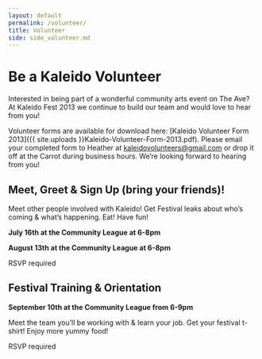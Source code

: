 ```yaml
---
layout: default
permalink: /volunteer/
title: Volunteer
side: side_volunteer.md
---
```


# Be a Kaleido Volunteer

Interested in being part of a wonderful community arts event on The Ave? At Kaleido Fest 2013 we continue to build our team and would love to hear from you!

Volunteer forms are available for download  here: [Kaleido Volunteer Form 2013]({{ site.uploads }}Kaleido-Volunteer-Form-2013.pdf). Please email your completed form to Heather at <kaleidovolunteers@gmail.com> or drop it off at the Carrot during business hours. We’re looking forward to hearing from you!


## Meet, Greet & Sign Up (bring your friends)!

Meet other people involved with Kaleido!
Get Festival leaks about who’s coming & what’s happening.
Eat! Have fun!

**July 16th at the Community League at 6-8pm**

**August 13th at the Community League at 6-8pm**

RSVP required

## Festival Training & Orientation

**September 10th at the Community League from 6-9pm**

Meet the team you’ll be working with & learn your job.
Get your festival t-shirt!
Enjoy more yummy food!

RSVP required
